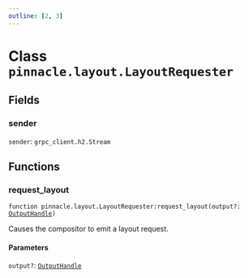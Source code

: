 ```yaml
---
outline: [2, 3]
---
```


# Class `pinnacle.layout.LayoutRequester`




## Fields

### sender

`sender`: <code>grpc_client.h2.Stream</code>




## Functions

### <Badge type="method" text="method" /> request_layout

<div class="language-lua"><pre><code>function pinnacle.layout.LayoutRequester:request_layout(output?: <a href="/lua-reference/classes/OutputHandle">OutputHandle</a>)</code></pre></div>

Causes the compositor to emit a layout request.


#### Parameters

`output?`: <code><a href="/lua-reference/classes/OutputHandle">OutputHandle</a></code>





